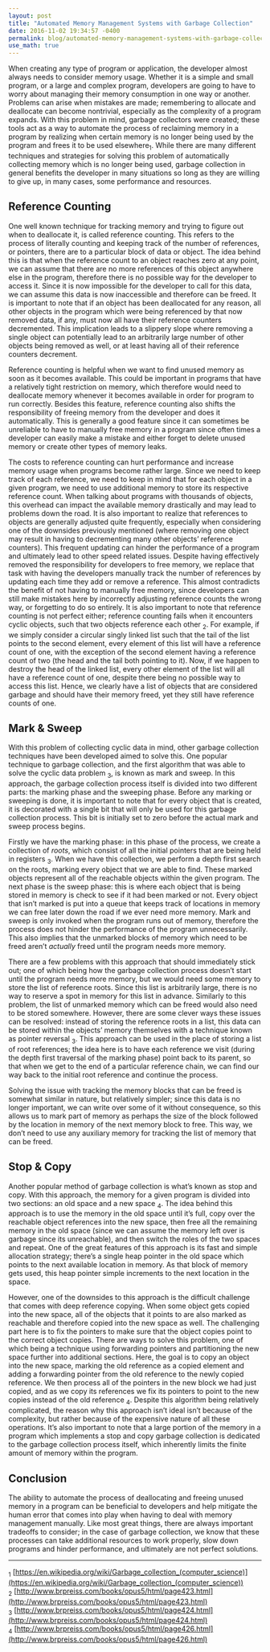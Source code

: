 ```yaml
---
layout: post
title: "Automated Memory Management Systems with Garbage Collection"
date: 2016-11-02 19:34:57 -0400
permalink: blog/automated-memory-management-systems-with-garbage-collection
use_math: true
---
```


When creating any type of program or application, the developer almost always
needs to consider memory usage. Whether it is a simple and small program, or a
large and complex program, developers are going to have to worry about managing
their memory consumption in one way or another. Problems can arise when
mistakes are made; remembering to allocate and deallocate can become
nontrivial, especially as the complexity of a program expands. With this
problem in mind, garbage collectors were created; these tools act as a way to
automate the process of reclaiming memory in a program by realizing when
certain memory is no longer being used by the program and frees it to be used
elsewhere<sub>1</sub>. While there are many different techniques and strategies for
solving this problem of automatically collecting memory which is no longer
being used, garbage collection in general benefits the developer in many
situations so long as they are willing to give up, in many cases, some
performance and resources.

## Reference Counting

One well known technique for tracking memory and trying to figure out when to
deallocate it, is called reference counting. This refers to the process of
literally counting and keeping track of the number of references, or pointers,
there are to a particular block of data or object. The idea behind this is that
when the reference count to an object reaches zero at any point, we can assume
that there are no more references of this object anywhere else in the program,
therefore there is no possible way for the developer to access it. Since it is
now impossible for the developer to call for this data, we can assume this data
is now inaccessible and therefore can be freed. It is important to note that if
an object has been deallocated for any reason, all other objects in the program
which were being referenced by that now removed data, if any, must now all have
their reference counters decremented. This implication leads to a slippery
slope where removing a single object can potentially lead to an arbitrarily
large number of other objects being removed as well, or at least having all of
their reference counters decrement.  


Reference counting is helpful when we want to find unused memory as soon as it
becomes available. This could be important in programs that have a relatively
tight restriction on memory, which therefore would need to deallocate memory
whenever it becomes available in order for program to run correctly. Besides
this feature, reference counting also shifts the responsibility of freeing
memory from the developer and does it automatically. This is generally a good
feature since it can sometimes be unreliable to have to manually free memory in
a program since often times a developer can easily make a mistake and either
forget to delete unused memory or create other types of memory leaks.


The costs to reference counting can hurt performance and increase memory usage
when programs become rather large. Since we need to keep track of each
reference, we need to keep in mind that for each object in a given program, we
need to use additional memory to store its respective reference count. When
talking about programs with thousands of objects, this overhead can impact the
available memory drastically and may lead to problems down the road. It is also
important to realize that references to objects are generally adjusted quite
frequently, especially when considering one of the downsides previously
mentioned (where removing one object may result in having to decrementing many
other objects’ reference counters). This frequent updating can hinder the
performance of a program and ultimately lead to other speed related issues.
Despite having effectively removed the responsibility for developers to free
memory, we replace that task with having the developers manually track the
number of references by updating each time they add or remove a reference. This
almost contradicts the benefit of not having to manually free memory, since
developers can still make mistakes here by incorrectly adjusting reference
counts the wrong way, or forgetting to do so entirely. It is also important to
note that reference counting is not perfect either; reference counting fails
when it encounters cyclic objects, such that two objects reference each other
<sub>2</sub>. For example, if we simply consider a circular singly linked list such that
the tail of the list points to the second element, every element of this list
will have a reference count of one, with the exception of the second element
having a reference count of two (the head and the tail both pointing to it).
Now, if we happen to destroy the head of the linked list, every other element
of the list will all have a reference count of one, despite there being no
possible way to access this list. Hence, we clearly have a list of objects that
are considered garbage and should have their memory freed, yet they still have
reference counts of one.

## Mark & Sweep

With this problem of collecting cyclic data in mind, other garbage collection
techniques have been developed aimed to solve this. One popular technique to
garbage collection, and the first algorithm that was able to solve the cyclic
data problem <sub>3</sub>, is known as mark and sweep. In this approach, the garbage
collection process itself is divided into two different parts: the marking
phase and the sweeping phase. Before any marking or sweeping is done, it is
important to note that for every object that is created, it is decorated with a
single bit that will only be used for this garbage collection process. This bit
is initially set to zero before the actual mark and sweep process begins.


Firstly we have the marking phase: in this phase of the process, we create a
collection of _roots_, which consist of all the initial pointers that are being
held in registers <sub>3</sub>. When we have this collection, we perform a depth first
search on the roots, marking every object that we are able to find. These
marked objects represent all of the reachable objects within the given program.
The next phase is the sweep phase: this is where each object that is being
stored in memory is check to see if it had been marked or not. Every object
that isn’t marked is put into a queue that keeps track of locations in memory
we can free later down the road if we ever need more memory. Mark and sweep is
only invoked when the program runs out of memory, therefore the process does
not hinder the performance of the program unnecessarily. This also implies that
the unmarked blocks of memory which need to be freed aren’t _actually_ freed
until the program needs more memory.


There are a few problems with this approach that should immediately stick out;
one of which being how the garbage collection process doesn’t start until the
program needs more memory, but we would need some memory to store the list of
reference roots. Since this list is arbitrarily large, there is no way to
reserve a spot in memory for this list in advance. Similarly to this problem,
the list of unmarked memory which can be freed would also need to be stored
somewhere. However, there are some clever ways these issues can be resolved:
instead of storing the reference roots in a list, this data can be stored
within the objects’ memory themselves with a technique known as pointer
reversal <sub>3</sub>. This approach can be used in the place of storing a list of root
references; the idea here is to have each reference we visit (during the depth
first traversal of the marking phase) point back to its parent, so that when we
get to the end of a particular reference chain, we can find our way back to the
initial root reference and continue the process.


Solving the issue with tracking the memory blocks that can be freed is somewhat
similar in nature, but relatively simpler; since this data is no longer
important, we can write over some of it without consequence, so this allows us
to mark part of memory as perhaps the size of the block followed by the
location in memory of the next memory block to free. This way, we don’t need to
use any auxiliary memory for tracking the list of memory that can be freed.

## Stop & Copy

Another popular method of garbage collection is what’s known as stop and copy.
With this approach, the memory for a given program is divided into two
sections: an old space and a new space <sub>4</sub>. The idea behind this approach is to
use the memory in the old space until it’s full, copy over the reachable object
references into the new space, then free all the remaining memory in the old
space (since we can assume the memory left over is garbage since its
unreachable), and then switch the roles of the two spaces and repeat. One of
the great features of this approach is its fast and simple allocation strategy;
there’s a single heap pointer in the old space which points to the next
available location in memory. As that block of memory gets used, this heap
pointer simple increments to the next location in the space.  


However, one of the downsides to this approach is the difficult challenge that
comes with deep reference copying. When some object gets copied into the new
space, all of the objects that it points to are also marked as reachable and
therefore copied into the new space as well. The challenging part here is to
fix the pointers to make sure that the object copies point to the correct
object copies. There are ways to solve this problem, one of which being a
technique using forwarding pointers and partitioning the new space further into
additional sections. Here, the goal is to copy an object into the new space,
marking the old reference as a copied element and adding a forwarding pointer
from the old reference to the newly copied reference. We then process all of
the pointers in the new block we had just copied, and as we copy its references
we fix its pointers to point to the new copies instead of the old reference
<sub>4</sub>. Despite this algorithm being relatively complicated, the reason why this
approach isn’t ideal isn’t because of the complexity, but rather because of the
expensive nature of all these operations. It’s also important to note that a
large portion of the memory in a program which implements a stop and copy
garbage collection is dedicated to the garbage collection process itself, which
inherently limits the finite amount of memory within the program.

## Conclusion

The ability to automate the process of deallocating and freeing unused memory
in a program can be beneficial to developers and help mitigate the human error
that comes into play when having to deal with memory management manually. Like
most great things, there are always important tradeoffs to consider; in the
case of garbage collection, we know that these processes can take additional
resources to work properly, slow down programs and hinder performance, and
ultimately are not perfect solutions.  

---

<sub>1</sub> [https://en.wikipedia.org/wiki/Garbage_collection_(computer_science)](https://en.wikipedia.org/wiki/Garbage_collection_(computer_science)) <br />
<sub>2</sub> [http://www.brpreiss.com/books/opus5/html/page423.html](http://www.brpreiss.com/books/opus5/html/page423.html) <br />
<sub>3</sub> [http://www.brpreiss.com/books/opus5/html/page424.html](http://www.brpreiss.com/books/opus5/html/page424.html) <br />
<sub>4</sub> [http://www.brpreiss.com/books/opus5/html/page426.html](http://www.brpreiss.com/books/opus5/html/page426.html) <br />
